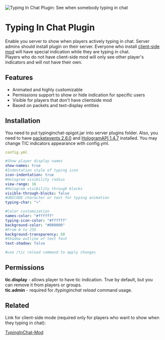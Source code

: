 ![Typing In Chat Plugin: See when somebody typing in chat](https://github.com/user-attachments/assets/ef10e782-8f37-4092-86d0-81a791a779f4)
# Typing In Chat Plugin
Enable you server to show when players actively typing in chat.
Server admins should install plugin on their server. Everyone who install [client-side mod](https://github.com/Orphey98/TypingInChat-Mod) will have special indication while they are typing in chat. <br>
Players who do not have client-side mod will only see other player's indicators and will not have their own. 


## Features

- Animated and highly customizable
- Permissions support to show or hide indication for specific users
- Visible for players that don't have clientside mod
- Based on packets and text-display entities


## Installation

You need to put typinginchat-spigot.jar into server plugins folder. Also, you need to have [packetevents 2.6.0](https://github.com/retrooper/packetevents/releases/tag/v2.6.0) and [HologramAPI 1.4.7](https://github.com/max1mde/HologramAPI/releases/tag/1.4.7) installed.
You may change TIC indicators appearance with config.yml. 

```yaml
config.yml

#Show player display names
show-names: true
#Indentation style of typing icon
icon-indentation: true
#Hologram visibility radius
view-range: 16
#Hologram visibility through blocks
visible-through-blocks: false
#UNICODE character or text for typing animation
typing-char: "✎"

#Color customization
names-color: "#ffffff"
typing-icon-color: "#ffffff"
background-color: "#000000"
#From 0 to 255
background-transparency: 50
#Shadow outline of text font
text-shadow: false

#use /tic reload command to apply changes
```
## Permissions

**tic.display** - allows player to have tic indication. True by default, but you can remove it from players or groups. <br>
**tic.admin** - required for _/typinginchat reload_ command usage.
 
    
## Related

Link for client-side mode 
(required only for players who want to show when they typing in chat):

[TypingInChat-Mod](https://github.com/Orphey98/TypingInChat-Mod)







